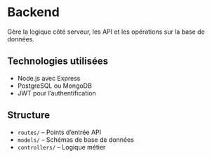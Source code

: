 # Backend

Gère la logique côté serveur, les API et les opérations sur la base de données.

## Technologies utilisées
- Node.js avec Express
- PostgreSQL ou MongoDB
- JWT pour l’authentification

## Structure
- `routes/` – Points d’entrée API
- `models/` – Schémas de base de données
- `controllers/` – Logique métier
